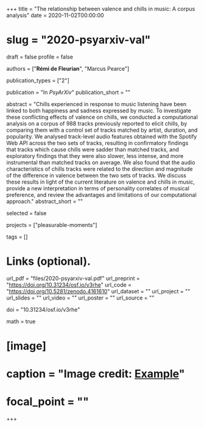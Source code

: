 +++
title = "The relationship between valence and chills in music: A corpus analysis"
date = 2020-11-02T00:00:00
# slug = "2020-psyarxiv-val"
draft = false
profile = false

authors = ["**Rémi de Fleurian**", "Marcus Pearce"]

publication_types = ["2"]

publication = "In *PsyArXiv*"
publication_short = ""

abstract = "Chills experienced in response to music listening have been linked to both happiness and sadness expressed by music. To investigate these conflicting effects of valence on chills, we conducted a computational analysis on a corpus of 988 tracks previously reported to elicit chills, by comparing them with a control set of tracks matched by artist, duration, and popularity. We analysed track-level audio features obtained with the Spotify Web API across the two sets of tracks, resulting in confirmatory findings that tracks which cause chills were sadder than matched tracks, and exploratory findings that they were also slower, less intense, and more instrumental than matched tracks on average. We also found that the audio characteristics of chills tracks were related to the direction and magnitude of the difference in valence between the two sets of tracks. We discuss these results in light of the current literature on valence and chills in music, provide a new interpretation in terms of personality correlates of musical preference, and review the advantages and limitations of our computational approach."
abstract_short = ""

selected = false

projects = ["pleasurable-moments"]

tags = []

# Links (optional).
url_pdf = "files/2020-psyarxiv-val.pdf"
url_preprint = "https://doi.org/10.31234/osf.io/v3rhe"
url_code = "https://doi.org/10.5281/zenodo.4161610"
url_dataset = ""
url_project = ""
url_slides = ""
url_video = ""
url_poster = ""
url_source = ""


doi = "10.31234/osf.io/v3rhe"

math = true

# [image]
#   caption = "Image credit: [**Example**](https://example.org)"
#   focal_point = ""
+++